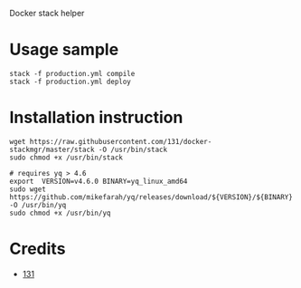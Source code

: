 Docker stack helper


# Usage sample
```
stack -f production.yml compile
stack -f production.yml deploy

```
# Installation instruction
```
wget https://raw.githubusercontent.com/131/docker-stackmgr/master/stack -O /usr/bin/stack
sudo chmod +x /usr/bin/stack

# requires yq > 4.6
export  VERSION=v4.6.0 BINARY=yq_linux_amd64
sudo wget https://github.com/mikefarah/yq/releases/download/${VERSION}/${BINARY} -O /usr/bin/yq
sudo chmod +x /usr/bin/yq

```

# Credits
* [131](https://github.com/131)


